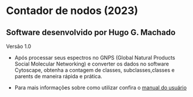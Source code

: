 
# Contador de nodos (2023)
## Software desenvolvido por Hugo G. Machado
Versão 1.0

- Após processar seus espectros no GNPS (Global Natural Products Social Molecular Networking) e converter os dados no software Cytoscape, obtenha a contagem de classes, subclasses,classes e parents de maneira rápida e prática.

- Para mais informações sobre como utilizar confira o [manual do usuário](manual.pdf)